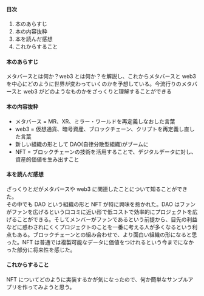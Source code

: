 #### 目次

1.  本のあらすじ
2.  本の内容抜粋
3.  本を読んだ感想
4.  これからすること

#### 本のあらすじ

メタバースとは何か？web3 とは何か？を解説し、これからメタバースと web3 を中心にどのように世界が変わっていくのかを予想している。今流行りのメタバースと web3 がどのようなものかをざっくりと理解することができる

#### 本の内容抜粋

- メタバース = MR、XR、ミラー・ワールドを再定義しなおした言葉
- web3 = 仮想通貨、暗号資産、ブロックチェーン、クリプトを再定義し直した言葉
- 新しい組織の形として DAO(自律分散型組織)がブームに
- NFT = ブロックチェーンの技術を活用することで、デジタルデータに対し、資産的価値を生み出すこと

#### 本を読んだ感想

ざっくりとだがメタバースや web3 に関連したことについて知ることができた。  
その中でも DAO という組織の形と NFT が特に興味を惹かれた。DAO はファンがファンを広げるという口コミに近い形で低コストで効率的にプロジェクトを広げることができる。そしてメンバーがファンであるという前提から、目先の利益などに惑わされにくくプロジェクトのことを一番に考える人が多くなるという利点もある。ブロックチェーンとの組み合わせで、より面白い組織の形になると思った。NFT は普通では複製可能なデータに価値をつけれるという今までになかった部分に将来性を感じた。

#### これからすること

NFT についてどのように実装するかが気になったので、何か簡単なサンプルアプリを作ってみようと思う。
